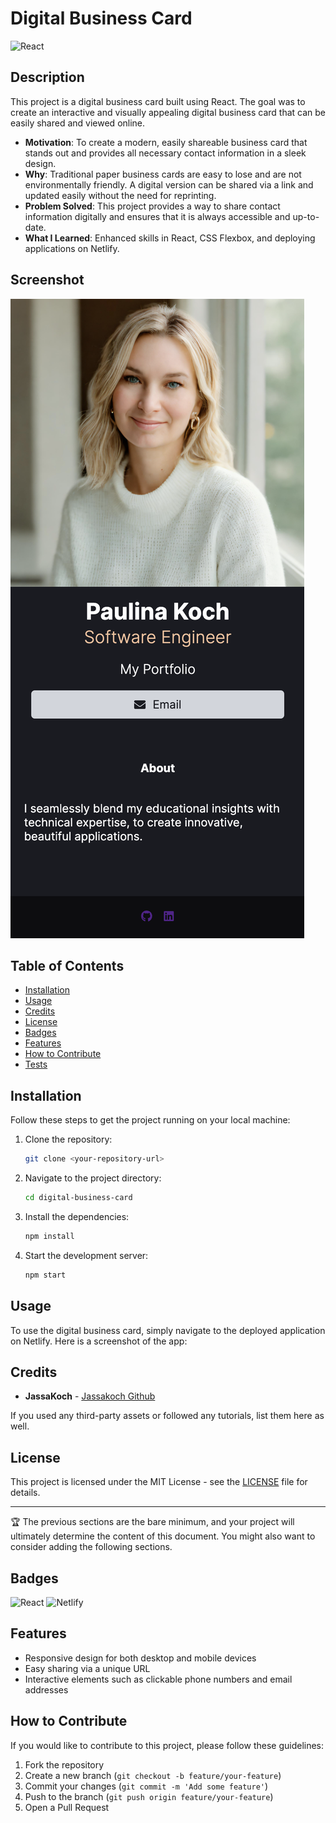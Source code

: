 # Digital Business Card

![React](https://img.shields.io/badge/react-v17.0.2-blue)

## Description

This project is a digital business card built using React. The goal was to create an interactive and visually appealing digital business card that can be easily shared and viewed online. 

- **Motivation**: To create a modern, easily shareable business card that stands out and provides all necessary contact information in a sleek design.
- **Why**: Traditional paper business cards are easy to lose and are not environmentally friendly. A digital version can be shared via a link and updated easily without the need for reprinting.
- **Problem Solved**: This project provides a way to share contact information digitally and ensures that it is always accessible and up-to-date.
- **What I Learned**: Enhanced skills in React, CSS Flexbox, and deploying applications on Netlify.

## Screenshot 
![Sceenshot](public/images/DigitalCard_Screenshot.png)


## Table of Contents

- [Installation](#installation)
- [Usage](#usage)
- [Credits](#credits)
- [License](#license)
- [Badges](#badges)
- [Features](#features)
- [How to Contribute](#how-to-contribute)
- [Tests](#tests)

## Installation

Follow these steps to get the project running on your local machine:

1. Clone the repository:
    ```bash
    git clone <your-repository-url>
    ```
2. Navigate to the project directory:
    ```bash
    cd digital-business-card
    ```
3. Install the dependencies:
    ```bash
    npm install
    ```
4. Start the development server:
    ```bash
    npm start
    ```

## Usage

To use the digital business card, simply navigate to the deployed application on Netlify. Here is a screenshot of the app:



## Credits

- **JassaKoch** - [Jassakoch Github](https://github.com/jassakoch)

If you used any third-party assets or followed any tutorials, list them here as well.

## License

This project is licensed under the MIT License - see the [LICENSE](LICENSE) file for details.

---

🏆 The previous sections are the bare minimum, and your project will ultimately determine the content of this document. You might also want to consider adding the following sections.

## Badges

![React](https://img.shields.io/badge/react-v17.0.2-blue)
![Netlify](https://img.shields.io/badge/deployed%20on-netlify-brightgreen)

## Features

- Responsive design for both desktop and mobile devices
- Easy sharing via a unique URL
- Interactive elements such as clickable phone numbers and email addresses

## How to Contribute

If you would like to contribute to this project, please follow these guidelines:

1. Fork the repository
2. Create a new branch (`git checkout -b feature/your-feature`)
3. Commit your changes (`git commit -m 'Add some feature'`)
4. Push to the branch (`git push origin feature/your-feature`)
5. Open a Pull Request


